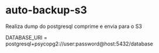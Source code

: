 # auto-backup-s3
Realiza dump do postgresql comprime e envia para o S3

DATABASE_URI = postgresql+psycopg2://user:password@host:5432/database
